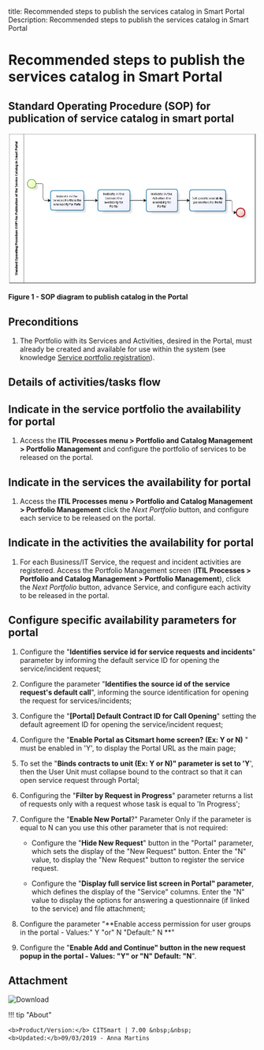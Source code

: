 title: Recommended steps to publish the services catalog in Smart Portal
Description: Recommended steps to publish the services catalog in Smart Portal

# Recommended steps to publish the services catalog in Smart Portal

Standard Operating Procedure (SOP) for publication of service catalog in smart portal
-------------------------------------------------------------------------------------

![figure](images/passos.img1.jpg)

**Figure 1 - SOP diagram to publish catalog in the Portal**

Preconditions
-------------

1.  The Portfolio with its Services and Activities, desired in the Portal, must
    already be created and available for use within the system (see
    knowledge [Service portfolio registration][1]).

Details of activities/tasks flow
--------------------------------

Indicate in the service portfolio the availability for portal
-------------------------------------------------------------

1.  Access the **ITIL Processes menu > Portfolio and Catalog Management >
    Portfolio Management** and configure the portfolio of services to be
    released on the portal.

Indicate in the services the availability for portal
----------------------------------------------------

1.  Access the **ITIL Processes menu > Portfolio and Catalog Management >
    Portfolio Management** click the *Next Portfolio* button, and configure each
    service to be released on the portal.

Indicate in the activities the availability for portal
------------------------------------------------------

1.  For each Business/IT Service, the request and incident activities are
    registered. Access the Portfolio Management screen (**ITIL Processes >
    Portfolio and Catalog Management > Portfolio Management**), click the *Next
    Portfolio* button, advance Service, and configure each activity to be
    released in the portal.

Configure specific availability parameters for portal
-----------------------------------------------------

1.  Configure the "**Identifies service id for service requests and incidents**"
    parameter by informing the default service ID for opening the
    service/incident request;

2.  Configure the parameter "**Identifies the source id of the service request's
    default call**", informing the source identification for opening the request
    for services/incidents;

3.  Configure the "**[Portal] Default Contract ID for Call Opening**" setting
    the default agreement ID for opening the service/incident request;

4.  Configure the "**Enable Portal as Citsmart home screen? (Ex: Y or N)** "
    must be enabled in 'Y', to display the Portal URL as the main page;

5.  To set the "**Binds contracts to unit (Ex: Y or N)" parameter is set to
    'Y**', then the User Unit must collapse bound to the contract so that it can
    open service request through Portal;

6.  Configuring the "**Filter by Request in Progress**" parameter returns a list
    of requests only with a request whose task is equal to 'In Progress';

7.  Configure the "**Enable New Portal**?" Parameter Only if the parameter is
    equal to N can you use this other parameter that is not required:

    -   Configure the "**Hide New Request**" button in the "Portal" parameter,
        which sets the display of the "New Request" button. Enter the "N" value,
        to display the "New Request" button to register the service request.

    -   Configure the "**Display full service list screen in Portal"
        parameter**, which defines the display of the "Service" columns. Enter
        the "N" value to display the options for answering a questionnaire (if
        linked to the service) and file attachment;

8.  Configure the parameter "**Enable access permission for user groups in the
    portal - Values:" Y "or" N "Default:" N **"

9.  Configure the "**Enable Add and Continue" button in the new request popup in
    the portal - Values: "Y" or "N" Default: "N**".

Attachment
-----------

![Download](images/passos.bpm)


!!! tip "About"

    <b>Product/Version:</b> CITSmart | 7.00 &nbsp;&nbsp;
    <b>Updated:</b>09/03/2019 - Anna Martins

[1]:/en-us/citsmart-platform-7/processes/portfolio-and-catalog/register.html

